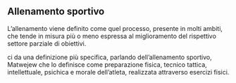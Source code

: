 ## Allenamento sportivo
L’allenamento viene definito come quel processo, presente in molti ambiti, che tende in misura più o meno espressa al miglioramento del rispettivo settore parziale di obiettivi.

ci da una definizione più specifica, parlando dell’allenamento sportivo, Matwejew che lo definisce come preparazione fisica, tecnico tattica, intellettuale, psichica e morale dell’atleta, realizzata attraverso esercizi fisici.

### 
<!--stackedit_data:
eyJoaXN0b3J5IjpbOTM1MDU1NjgxLDE4ODk4MDczNjIsLTIwOD
g3NDY2MTJdfQ==
-->